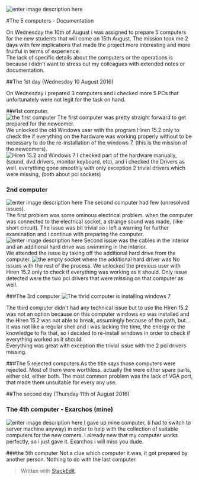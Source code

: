 

![enter image description here](https://musingsofashibe.files.wordpress.com/2015/10/mrrobotlogo.jpg)
  
#The 5 computers - Documentation

On Wednesday the 10th of August i was assigned to prepare 5 computers for the new students that will come on 15th August. The mission took me 2 days with few implications that made the project more interesting and more fruitful in terms of experience.   
The lack of specific details about the computers  or the operations is because i didn't want to stress out my colleagues with extended notes or documentation.
  
##The 1st day (Wednesday 10 August 2016)

On Wednesday i prepared 3 computers and i checked more 5 PCs that unfortunately were not legit for the task on hand.

###1st computer.   
![the first computer](https://raw.githubusercontent.com/Exarchiasghost/CompTechDoumentations/master/Exarchos%20Tower%20Exarchias%20windows%207/the%205%20computers/photos/3-5c.JPG)
The first computer was pretty straight forward to get prepared for the newcomer.  
We unlocked the old Windows user with the program Hiren 15.2 only to check the if everything on the hardware was working properly without to be necessary to do the re-installation of the windows 7, (this is the mission of the newcomers).  
![Hiren 15.2 and Windows 7](https://raw.githubusercontent.com/Exarchiasghost/CompTechDoumentations/master/Exarchos%20Tower%20Exarchias%20windows%207/the%205%20computers/photos/31-5c.JPG)
I checked part of the hardware manually, (sound, dvd drivers, monitor keyboard, etc), and i checked the Drivers as well. everything gone smoothly with only exception 2 trivial drivers which were missing, (both about pci sockets)  
  
### 2nd computer
![enter image description here](https://raw.githubusercontent.com/Exarchiasghost/CompTechDoumentations/master/Exarchos%20Tower%20Exarchias%20windows%207/the%205%20computers/photos/15-5c.JPG)
The second computer had few (unresolved issues).  
The first problem was some ominous electrical problem. when the computer was connected to the electrical socket, a strange sound was made, (like short circuit). The issue was bit trivial so i left a warning for further examination and i continue with preparing the computer.   
![enter image description here](https://raw.githubusercontent.com/Exarchiasghost/CompTechDoumentations/master/Exarchos%20Tower%20Exarchias%20windows%207/the%205%20computers/photos/17-5c.JPG) 
Second issue was the cables in the interior and an additional hard drive was swimming in the interior.  
We attended the issue by taking off the additional  hard drive from the computer.
![the empty socket where the additional hard driver was](https://raw.githubusercontent.com/Exarchiasghost/CompTechDoumentations/master/Exarchos%20Tower%20Exarchias%20windows%207/the%205%20computers/photos/24-5c.JPG)
No issues with the rest of the process. We unlocked the previous user with Hiren 15.2 only to check if everything was working as it should.
Only issue detected were the two pci drivers that were missing on that computer as well.  
  
###The 3rd computer
![The thrid computer is installing windows 7](https://raw.githubusercontent.com/Exarchiasghost/CompTechDoumentations/master/Exarchos%20Tower%20Exarchias%20windows%207/the%205%20computers/photos/30-5c.JPG)
  
The third computer didn't had any technical issue but to use the Hiren 15.2 was not an option because on this computer windows xp was installed and the Hiren 15.2 was not able to break, assumingly because of the path, but... it was not like a regular shell and i was lacking the time, the energy or the knowledge to fix that, so i decided to re-install windows in order to check if everything worked as it should.   
Everything was great with exception the trivial issue with the 2 pci drivers missing.
  
###The 5 rejected computers
As the title says those computers were rejected. Most of them were worthless. actually the were either spare parts, either old, either both. The most common problem was the lack of VGA port, that made them unsuitable for every any use.

##The second day (Thursday 11th of August 2016)
### The 4th computer - Exarchos (mine)
![enter image description here](https://img.buzzfeed.com/buzzfeed-static/static/2015-01/26/21/enhanced/webdr09/enhanced-1014-1422325554-19.jpg)
I gave up mine computer, (i had to switch to server machine anyway) in order to help with the collection of suitable computers for the new comers. i already new that my computer works perfectly, so i just gave it. Exarchos i will miss you dude.

###the 5th computer
Not a clue which computer it was, it got prepared by another person. Nothing to do with the last computer.

> Written with [StackEdit](https://stackedit.io/).